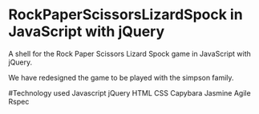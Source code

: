 RockPaperScissorsLizardSpock in JavaScript with jQuery
========================================================

A shell for the Rock Paper Scissors Lizard Spock game in JavaScript with jQuery.

We have redesigned the game to be played with the simpson family. 

#Technology used
Javascript
jQuery
HTML
CSS
Capybara
Jasmine
Agile
Rspec
